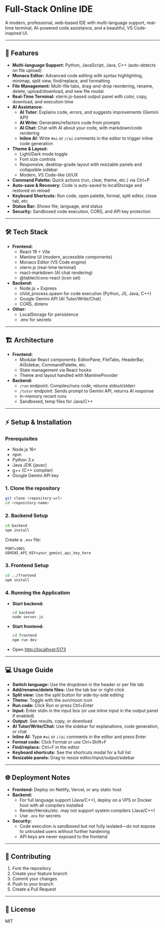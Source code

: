 # Full-Stack Online IDE

A modern, professional, web-based IDE with multi-language support, real-time terminal, AI-powered code assistance, and a beautiful, VS Code-inspired UI.   

---

## 🚀 Features

- **Multi-language Support:** Python, JavaScript, Java, C++ (auto-detects on file upload)
- **Monaco Editor:** Advanced code editing with syntax highlighting, minimap, split view, find/replace, and formatting
- **File Management:** Multi-file tabs, drag-and-drop reordering, rename, delete, upload/download, and new file modal
- **Real-Time Terminal:** xterm.js-based output panel with color, copy, download, and execution time
- **AI Assistance:**
  - **AI Tutor:** Explains code, errors, and suggests improvements (Gemini API)
  - **AI Write:** Generates/refactors code from prompts
  - **AI Chat:** Chat with AI about your code, with markdown/code rendering
  - **Inline AI:** Write `#ai` or `//ai` comments in the editor to trigger inline code generation
- **Theme & Layout:**
  - Light/Dark mode toggle
  - Font size controls
  - Responsive, desktop-grade layout with resizable panels and collapsible sidebar
  - Modern, VS Code-like UI/UX
- **Command Palette:** Quick actions (run, clear, theme, etc.) via Ctrl+P
- **Auto-save & Recovery:** Code is auto-saved to localStorage and restored on reload
- **Keyboard Shortcuts:** Run code, open palette, format, split editor, close tab, etc.
- **Status Bar:** Shows file, language, and status
- **Security:** Sandboxed code execution, CORS, and API key protection

---

## 🛠 Tech Stack

- **Frontend:**
  - React 19 + Vite
  - Mantine UI (modern, accessible components)
  - Monaco Editor (VS Code engine)
  - xterm.js (real-time terminal)
  - react-markdown (AI chat rendering)
  - @tabler/icons-react (icon set)
- **Backend:**
  - Node.js + Express
  - child_process.spawn for code execution (Python, JS, Java, C++)
  - Google Gemini API (AI Tutor/Write/Chat)
  - CORS, dotenv
- **Other:**
  - LocalStorage for persistence
  - .env for secrets

---

## 🏗️ Architecture

- **Frontend:**
  - Modular React components: EditorPane, FileTabs, HeaderBar, AISidebar, CommandPalette, etc.
  - State management via React hooks
  - Theme and layout handled with MantineProvider
- **Backend:**
  - `/run` endpoint: Compiles/runs code, returns stdout/stderr
  - `/tutor` endpoint: Sends prompt to Gemini API, returns AI response
  - In-memory recent runs
  - Sandboxed, temp files for Java/C++

---

## ⚡ Setup & Installation

### Prerequisites
- Node.js 16+
- npm
- Python 3.x
- Java JDK (javac)
- g++ (C++ compiler)
- Google Gemini API key

### 1. Clone the repository
```bash
git clone <repository-url>
cd <repository-name>
```

### 2. Backend Setup
```bash
cd backend
npm install
```
Create a `.env` file:
```
PORT=3001
GEMINI_API_KEY=your_gemini_api_key_here
```

### 3. Frontend Setup
```bash
cd ../frontend
npm install
```

### 4. Running the Application
- **Start backend:**
  ```bash
  cd backend
  node server.js
  ```
- **Start frontend:**
  ```bash
  cd frontend
  npm run dev
  ```
- Open [http://localhost:5173](http://localhost:5173)

---

## 💻 Usage Guide
- **Switch language:** Use the dropdown in the header or per file tab
- **Add/rename/delete files:** Use the tab bar or right-click
- **Split view:** Use the split button for side-by-side editing
- **Theme:** Toggle with the sun/moon icon
- **Run code:** Click Run or press Ctrl+Enter
- **Input:** Enter stdin in the input box (or use inline input in the output panel if enabled)
- **Output:** See results, copy, or download
- **AI Tutor/Write/Chat:** Use the sidebar for explanations, code generation, or chat
- **Inline AI:** Type `#ai` or `//ai` comments in the editor and press Enter
- **Format code:** Click Format or use Ctrl+Shift+F
- **Find/replace:** Ctrl+F in the editor
- **Keyboard shortcuts:** See the shortcuts modal for a full list
- **Resizable panels:** Drag to resize editor/input/output/sidebar

---

## 🌐 Deployment Notes
- **Frontend:** Deploy on Netlify, Vercel, or any static host
- **Backend:**
  - For full language support (Java/C++), deploy on a VPS or Docker host with all compilers installed
  - Render/Heroku/etc. may not support system compilers (Java/C++)
  - Use `.env` for secrets
- **Security:**
  - Code execution is sandboxed but not fully isolated—do not expose to untrusted users without further hardening
  - API keys are never exposed to the frontend

---

## 🤝 Contributing
1. Fork the repository
2. Create your feature branch
3. Commit your changes
4. Push to your branch
5. Create a Pull Request

---

## 📄 License
MIT 
